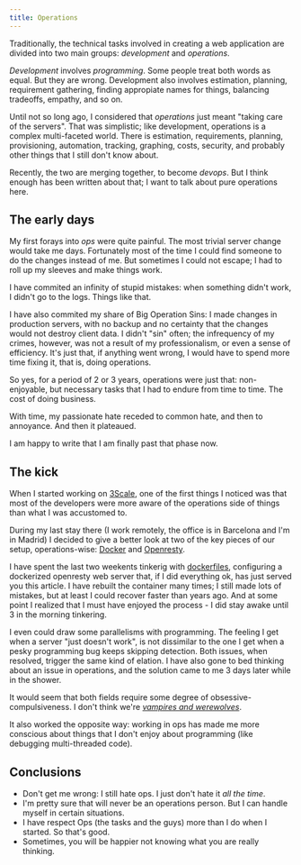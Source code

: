 ```yaml
---
title: Operations
---
```


Traditionally, the technical tasks involved in creating a web application are divided into two main groups: *development* and *operations*.

<!-- MORE -->

*Development* involves *programming*. Some people treat both words as equal. But they are wrong. Development also involves estimation, planning,
requirement gathering, finding appropiate names for things, balancing tradeoffs, empathy, and so on.

Until not so long ago, I considered that *operations* just meant "taking care of the servers". That was simplistic; like development,
operations is a complex multi-faceted world. There is estimation, requirements, planning, provisioning, automation, tracking, graphing,
costs, security, and probably other things that I still don't know about.

Recently, the two are merging together, to become *devops*. But I think enough has been written about that; I want to talk about pure
operations here.

## The early days

My first forays into *ops* were quite painful. The most trivial server change would take me days. Fortunately most of the time I could
find someone to do the changes instead of me. But sometimes I could not escape; I had to roll up my sleeves and make things work.

I have commited an infinity of stupid mistakes: when something didn't work, I didn't go to the logs. Things like that.

I have also commited my share of Big Operation Sins: I made changes in production servers, with no backup and no certainty that the changes
would not destroy client data. I didn't "sin" often; the infrequency of my crimes, however, was not a result of my
professionalism, or even a sense of efficiency. It's just that, if anything went wrong, I would have to spend more time fixing it,
that is, doing operations.

So yes, for a period of 2 or 3 years, operations were just that: non-enjoyable, but necessary tasks that I had to endure from time to time.
The cost of doing business.

With time, my passionate hate receded to common hate, and then to annoyance. And then it plateaued.

I am happy to write that I am finally past that phase now.

## The kick

When I started working on [3Scale](http://www.3scale.net/), one of the first things I noticed was that most of the developers were more aware
of the operations side of things than what I was accustomed to.

During my last stay there (I work remotely, the office is in Barcelona and I'm in Madrid) I decided to give a better look at two of the key pieces
of our setup, operations-wise: [Docker](https://www.docker.io/) and [Openresty](http://openresty.org).

I have spent the last two weekents tinkerig with [dockerfiles](https://github.com/kikito/dockerfiles), configuring a dockerized openresty web
server that, if I did everything ok, has just served you this article. I have rebuilt the container many times; I still made lots of mistakes,
but at least I could recover faster than years ago. And at some point I realized that I must have enjoyed the process - I did stay awake until
3 in the morning tinkering.

I even could draw some parallelisms with programming. The feeling I get when a server "just doesn't work", is not dissimilar to the one
I get when a pesky programming bug keeps skipping detection. Both issues, when resolved, trigger the same kind of elation. I have also gone to bed
thinking about an issue in operations, and the solution came to me 3 days later while in the shower.

It would seem that both fields require some degree of obsessive-compulsiveness. I don't think we're *[vampires and werewolves](http://blog.codinghorror.com/vampires-programmers-versus-werewolves-sysadmins/)*.

It also worked the opposite way: working in ops has made me more conscious about things that I don't enjoy about programming (like debugging multi-threaded code).

## Conclusions

* Don't get me wrong: I still hate ops. I just don't hate it *all the time*.
* I'm pretty sure that will never be an operations person. But I can handle myself in certain situations.
* I have respect Ops (the tasks and the guys) more than I do when I started. So that's good.
* Sometimes, you will be happier not knowing what you are really thinking.










